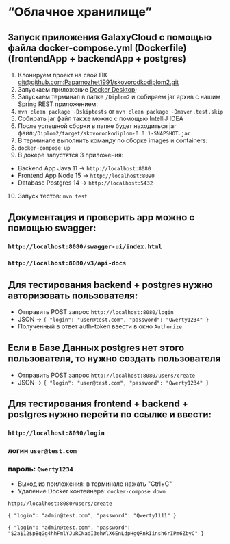 # “Облачное хранилище”

## Запуск приложения GalaxyCloud с помощью файла docker-compose.yml (Dockerfile) (frontendApp + backendApp + postgres)
1. Клонируем проект на свой ПК [git@github.com:Papamozhet1991/skovorodkodiplom2.git](https://github.com/mySkillsKit/GalaxyCloud.git)
2. Запускаем приложение [Docker Desktop](https://www.docker.com/products/docker-desktop/);
3. Запускаем терминал в папке `/Diplom2` и собираем jar архив с нашим Spring REST приложением:
4. ```mvn clean package -Dskiptests``` or ```mvn clean package -Dmaven.test.skip```
5. Собирать jar файл также можно с помощью IntelliJ IDEA
6. После успешной сборки в папке будет находиться jar файл:`/Diplom2/target/skovorodkodiplom-0.0.1-SNAPSHOT.jar`
7. В терминале выполнить команду по сборке images и containers:
8. ```docker-compose up```
9. В докере запустятся 3 приложения: 
 - Backend App Java 11 -> ```http://localhost:8080```
 - Frontend App Node 15 -> ```http://localhost:8090```
 - Database Postgres 14 -> ```http://localhost:5432```
10. Запуск тестов: `mvn test` 

## Документация и проверить app можно c помощью swagger:
### ```http://localhost:8080/swagger-ui/index.html```
### ```http://localhost:8080/v3/api-docs```

## Для тестирования backend + postgres нужно авторизовать пользователя:
 - Отправить POST запрос `http://localhost:8080/login`
 - JSON -> `{
"login": "user@test.com",
"password": "Qwerty1234"
}`
 - Полученный в ответ auth-token ввести в окно `Authorize` 

## Если в Базе Данных postgres нет этого пользователя, то нужно создать пользователя 
- Отправить POST запрос `http://localhost:8080/users/create`
- JSON -> `{
  "login": "user@test.com",
  "password": "Qwerty1234"
  }`

## Для тестирования frontend + backend + postgres нужно перейти по ссылке и ввести:
### `http://localhost:8090/login`
### логин `user@test.com` 
### пароль: `Qwerty1234`

- Выход из приложения: в терминале нажать "Ctrl+C"
- Удаление Docker контейнера: ```docker-compose down```


`http://localhost:8080/users/create`

`{
"login": "admin@test.com",
"password": "Qwerty1111"
}`

`{
"login": "admin@test.com",
"password": "$2a$12$pBqGg4hhFmlYJuRCNadI3ehWlX6EnLdpHgQRnkIinsh6rIPm6ZbyC"
}`
